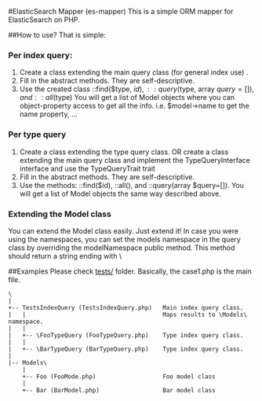 #ElasticSearch Mapper (es-mapper)
This is a simple ORM mapper for ElasticSearch on PHP.

##How to use?
That is simple:

### Per index query:
 1. Create a class extending the main query class (for general index use) .
 1. Fill in the abstract methods. They are self-descriptive.
 1. Use the created class ::find($type, $id), ::query($type, array $query =[]), and ::all($type)
    You will get a list of Model objects where you can object-property access to get all the info.
    i.e. $model->name to get the name property, ...

### Per type query
 1. Create a class extending the type query class.
    OR create a class extending the main query class and implement the TypeQueryInterface interface and use the TypeQueryTrait trait
 1. Fill in the abstract methods. They are self-descriptive.
 1. Use the methods: ::find($id), ::all(), and ::query(array $query=[]).
    You will get a list of Model objects the same way described above.

### Extending the Model class
You can extend the Model class easily. Just extend it!
In case you were using the namespaces, you can set the models namespace in the query class by overriding the modelNamespace public method. This method should return a string ending with \

##Examples
Please check [tests/](/tests) folder. Basically, the case1.php is the main file.

```
\
|
+-- TestsIndexQuery (TestsIndexQuery.php)   Main index query class.
|   |                                       Maps results to \Models\ namespace.
|   |
|   +-- \FooTypeQuery (FooTypeQuery.php)    Type index query class.
|   |
|   +-- \BarTypeQuery (BarTypeQuery.php)    Type index query class. 
|
|-- Models\
    |
    +-- Foo (FooMode.php)                   Foo model class
    |
    +-- Bar (BarModel.php)                  Bar model class
```
